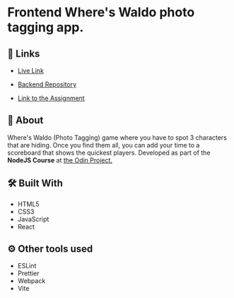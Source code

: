 # Frontend Where's Waldo photo tagging app.

## 🔗 Links

- [Live Link](https://where-is-waldo.pages.dev/) 

- [Backend Repository](https://github.com/AlejandroXVII/waldo-api)

- [Link to the Assignment](https://www.theodinproject.com/lessons/nodejs-where-s-waldo-a-photo-tagging-app)

## 📝 About
Where's Waldo (Photo Tagging) game where you have to spot 3 characters that are hiding. Once you find them all, you can add your time to a scoreboard that shows the quickest players. Developed as part of the **NodeJS Course** at [the Odin Project.](https://www.theodinproject.com/)

## 🛠️ Built With

- HTML5
- CSS3
- JavaScript
- React

## ⚙️ Other tools used

- ESLint
- Prettier
- Webpack
- Vite
